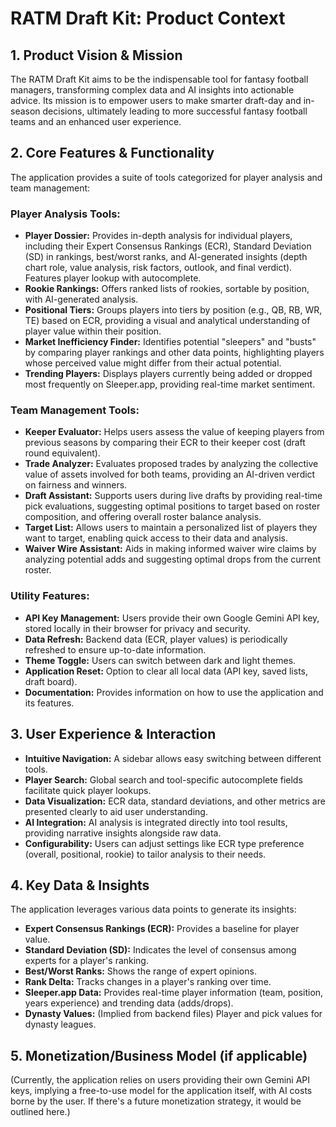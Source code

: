 # RATM Draft Kit: Product Context

## 1. Product Vision & Mission
The RATM Draft Kit aims to be the indispensable tool for fantasy football managers, transforming complex data and AI insights into actionable advice. Its mission is to empower users to make smarter draft-day and in-season decisions, ultimately leading to more successful fantasy football teams and an enhanced user experience.

## 2. Core Features & Functionality

The application provides a suite of tools categorized for player analysis and team management:

### Player Analysis Tools:
*   **Player Dossier:** Provides in-depth analysis for individual players, including their Expert Consensus Rankings (ECR), Standard Deviation (SD) in rankings, best/worst ranks, and AI-generated insights (depth chart role, value analysis, risk factors, outlook, and final verdict). Features player lookup with autocomplete.
*   **Rookie Rankings:** Offers ranked lists of rookies, sortable by position, with AI-generated analysis.
*   **Positional Tiers:** Groups players into tiers by position (e.g., QB, RB, WR, TE) based on ECR, providing a visual and analytical understanding of player value within their position.
*   **Market Inefficiency Finder:** Identifies potential "sleepers" and "busts" by comparing player rankings and other data points, highlighting players whose perceived value might differ from their actual potential.
*   **Trending Players:** Displays players currently being added or dropped most frequently on Sleeper.app, providing real-time market sentiment.

### Team Management Tools:
*   **Keeper Evaluator:** Helps users assess the value of keeping players from previous seasons by comparing their ECR to their keeper cost (draft round equivalent).
*   **Trade Analyzer:** Evaluates proposed trades by analyzing the collective value of assets involved for both teams, providing an AI-driven verdict on fairness and winners.
*   **Draft Assistant:** Supports users during live drafts by providing real-time pick evaluations, suggesting optimal positions to target based on roster composition, and offering overall roster balance analysis.
*   **Target List:** Allows users to maintain a personalized list of players they want to target, enabling quick access to their data and analysis.
*   **Waiver Wire Assistant:** Aids in making informed waiver wire claims by analyzing potential adds and suggesting optimal drops from the current roster.

### Utility Features:
*   **API Key Management:** Users provide their own Google Gemini API key, stored locally in their browser for privacy and security.
*   **Data Refresh:** Backend data (ECR, player values) is periodically refreshed to ensure up-to-date information.
*   **Theme Toggle:** Users can switch between dark and light themes.
*   **Application Reset:** Option to clear all local data (API key, saved lists, draft board).
*   **Documentation:** Provides information on how to use the application and its features.

## 3. User Experience & Interaction
*   **Intuitive Navigation:** A sidebar allows easy switching between different tools.
*   **Player Search:** Global search and tool-specific autocomplete fields facilitate quick player lookups.
*   **Data Visualization:** ECR data, standard deviations, and other metrics are presented clearly to aid user understanding.
*   **AI Integration:** AI analysis is integrated directly into tool results, providing narrative insights alongside raw data.
*   **Configurability:** Users can adjust settings like ECR type preference (overall, positional, rookie) to tailor analysis to their needs.

## 4. Key Data & Insights
The application leverages various data points to generate its insights:
*   **Expert Consensus Rankings (ECR):** Provides a baseline for player value.
*   **Standard Deviation (SD):** Indicates the level of consensus among experts for a player's ranking.
*   **Best/Worst Ranks:** Shows the range of expert opinions.
*   **Rank Delta:** Tracks changes in a player's ranking over time.
*   **Sleeper.app Data:** Provides real-time player information (team, position, years experience) and trending data (adds/drops).
*   **Dynasty Values:** (Implied from backend files) Player and pick values for dynasty leagues.

## 5. Monetization/Business Model (if applicable)
(Currently, the application relies on users providing their own Gemini API keys, implying a free-to-use model for the application itself, with AI costs borne by the user. If there's a future monetization strategy, it would be outlined here.)
